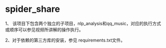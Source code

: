 # spider_share
1、 该项目下包含两个独立的子项目，nlp_analysis和qq_music，对应的执行方式或顺序可以参见视频所讲解的操作执行。

2、对于依赖的第三方库的安装，参见 requirements.txt文件。
